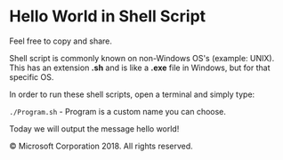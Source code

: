 # Hello World in Shell Script
Feel free to copy and share.

Shell script is commonly known on non-Windows OS's (example: UNIX). This has an extension __.sh__ and is like a __.exe__ file in Windows, but for that specific OS.

In order to run these shell scripts, open a terminal and simply type:

`./Program.sh` - Program is a custom name you can choose.

Today we will output the message hello world!

&copy; Microsoft Corporation 2018. All rights reserved.
